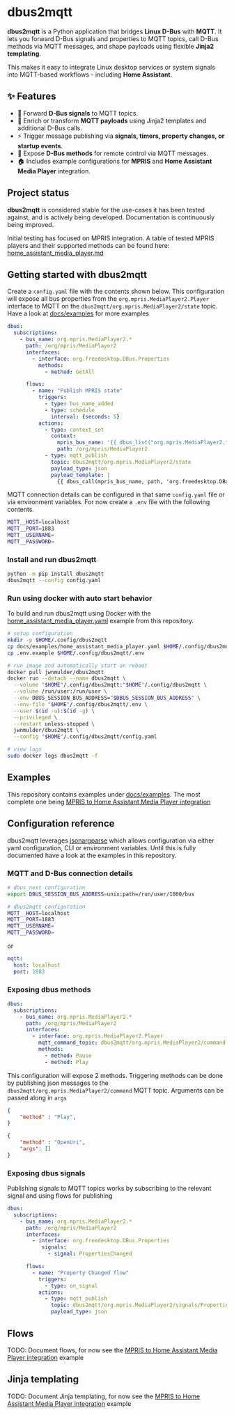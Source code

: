 # dbus2mqtt

**dbus2mqtt** is a Python application that bridges **Linux D-Bus** with **MQTT**.
It lets you forward D-Bus signals and properties to MQTT topics, call D-Bus methods via MQTT messages, and shape payloads using flexible **Jinja2 templating**.

This makes it easy to integrate Linux desktop services or system signals into MQTT-based workflows - including **Home Assistant**.

## ✨ Features

* 🔗 Forward **D-Bus signals** to MQTT topics.
* 🧠 Enrich or transform **MQTT payloads** using Jinja2 templates and additional D-Bus calls.
* ⚡ Trigger message publishing via **signals, timers, property changes, or startup events**.
* 📡 Expose **D-Bus methods** for remote control via MQTT messages.
* 🏠 Includes example configurations for **MPRIS** and **Home Assistant Media Player** integration.

## Project status

**dbus2mqtt** is considered stable for the use-cases it has been tested against, and is actively being developed. Documentation is continuously being improved.

Initial testing has focused on MPRIS integration. A table of tested MPRIS players and their supported methods can be found here: [home_assistant_media_player.md](https://github.com/jwnmulder/dbus2mqtt/blob/main/docs/examples/home_assistant_media_player.md)

## Getting started with dbus2mqtt

Create a `config.yaml` file with the contents shown below. This configuration will expose all bus properties from the `org.mpris.MediaPlayer2.Player` interface to MQTT on the `dbus2mqtt/org.mpris.MediaPlayer2/state` topic. Have a look at [docs/examples](docs/examples.md) for more examples

```yaml
dbus:
  subscriptions:
    - bus_name: org.mpris.MediaPlayer2.*
      path: /org/mpris/MediaPlayer2
      interfaces:
        - interface: org.freedesktop.DBus.Properties
          methods:
            - method: GetAll

      flows:
        - name: "Publish MPRIS state"
          triggers:
            - type: bus_name_added
            - type: schedule
              interval: {seconds: 5}
          actions:
            - type: context_set
              context:
                mpris_bus_name: '{{ dbus_list("org.mpris.MediaPlayer2.*") | first }}'
                path: /org/mpris/MediaPlayer2
            - type: mqtt_publish
              topic: dbus2mqtt/org.mpris.MediaPlayer2/state
              payload_type: json
              payload_template: |
                {{ dbus_call(mpris_bus_name, path, 'org.freedesktop.DBus.Properties', 'GetAll', ['org.mpris.MediaPlayer2.Player']) }}
```

MQTT connection details can be configured in that same `config.yaml` file or via environment variables. For now create a `.env` file with the following contents.

```bash
MQTT__HOST=localhost
MQTT__PORT=1883
MQTT__USERNAME=
MQTT__PASSWORD=
```

### Install and run dbus2mqtt

```bash
python -m pip install dbus2mqtt
dbus2mqtt --config config.yaml
```


### Run using docker with auto start behavior

To build and run dbus2mqtt using Docker with the [home_assistant_media_player.yaml](https://github.com/jwnmulder/dbus2mqtt/blob/main/docs/examples/home_assistant_media_player.yaml) example from this repository.

```bash
# setup configuration
mkdir -p $HOME/.config/dbus2mqtt
cp docs/examples/home_assistant_media_player.yaml $HOME/.config/dbus2mqtt/config.yaml
cp .env.example $HOME/.config/dbus2mqtt/.env

# run image and automatically start on reboot
docker pull jwnmulder/dbus2mqtt
docker run --detach --name dbus2mqtt \
  --volume "$HOME"/.config/dbus2mqtt:"$HOME"/.config/dbus2mqtt \
  --volume /run/user:/run/user \
  --env DBUS_SESSION_BUS_ADDRESS="$DBUS_SESSION_BUS_ADDRESS" \
  --env-file "$HOME"/.config/dbus2mqtt/.env \
  --user $(id -u):$(id -g) \
  --privileged \
  --restart unless-stopped \
  jwnmulder/dbus2mqtt \
  --config "$HOME"/.config/dbus2mqtt/config.yaml

# view logs
sudo docker logs dbus2mqtt -f
```

## Examples

This repository contains examples under [docs/examples](https://github.com/jwnmulder/dbus2mqtt/blob/main//docs/examples.md). The most complete one being [MPRIS to Home Assistant Media Player integration](https://github.com/jwnmulder/dbus2mqtt/blob/main/docs/examples/home_assistant_media_player.md)

## Configuration reference

dbus2mqtt leverages [jsonargparse](https://jsonargparse.readthedocs.io/en/stable/) which allows configuration via either yaml configuration, CLI or environment variables. Until this is fully documented have a look at the examples in this repository.

### MQTT and D-Bus connection details

```bash
# dbus_next configuration
export DBUS_SESSION_BUS_ADDRESS=unix:path=/run/user/1000/bus

# dbus2mqtt configuration
MQTT__HOST=localhost
MQTT__PORT=1883
MQTT__USERNAME=
MQTT__PASSWORD=
```

or

```yaml
mqtt:
  host: localhost
  port: 1883
```

### Exposing dbus methods

```yaml
dbus:
  subscriptions:
    - bus_name: org.mpris.MediaPlayer2.*
      path: /org/mpris/MediaPlayer2
      interfaces:
        - interface: org.mpris.MediaPlayer2.Player
          mqtt_command_topic: dbus2mqtt/org.mpris.MediaPlayer2/command
          methods:
            - method: Pause
            - method: Play
```

This configuration will expose 2 methods. Triggering methods can be done by publishing json messages to the `dbus2mqtt/org.mpris.MediaPlayer2/command` MQTT topic. Arguments can be passed along in `args`

```json
{
    "method" : "Play",
}
```

```json
{
    "method" : "OpenUri",
    "args": []
}
```

### Exposing dbus signals

Publishing signals to MQTT topics works by subscribing to the relevant signal and using flows for publishing

```yaml
dbus:
  subscriptions:
    - bus_name: org.mpris.MediaPlayer2.*
      path: /org/mpris/MediaPlayer2
      interfaces:
        - interface: org.freedesktop.DBus.Properties
           signals:
             - signal: PropertiesChanged

      flows:
        - name: "Property Changed flow"
          triggers:
            - type: on_signal
          actions:
            - type: mqtt_publish
              topic: dbus2mqtt/org.mpris.MediaPlayer2/signals/PropertiesChanged
              payload_type: json
```

## Flows

TODO: Document flows, for now see the [MPRIS to Home Assistant Media Player integration](https://github.com/jwnmulder/dbus2mqtt/blob/main/docs/examples/home_assistant_media_player.md) example

## Jinja templating

TODO: Document Jinja templating, for now see the [MPRIS to Home Assistant Media Player integration](https://github.com/jwnmulder/dbus2mqtt/blob/main/docs/examples/home_assistant_media_player.md) example
